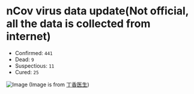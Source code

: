 # nCov virus data update(Not official, all the data is collected from internet)

- Confirmed: `441`
- Dead: `9`
- Suspectious: `11`
- Cured: `25`

![Image](https://img1.dxycdn.com/2020/0122/505/3392286239112868866-73.jpg)
(Image is from [丁香医生](https://3g.dxy.cn/newh5/view/pneumonia?from=timeline&isappinstalled=0&scene=2&clicktime=1579606478&enterid=1579606478))
